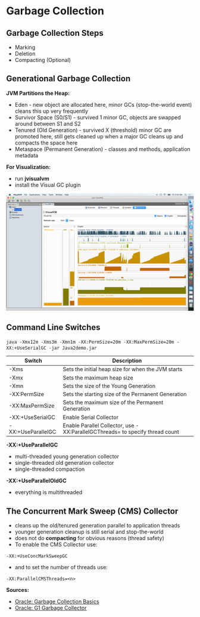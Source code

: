 # Garbage Collection

## Garbage Collection Steps
* Marking
* Deletion
* Compacting (Optional)

## Generational Garbage Collection

**JVM Partitions the Heap:**
* Eden - new object are allocated here, minor GCs (stop-the-world event) cleans this up very frequently
* Survivor Space (S0/S1) - survived 1 minor GC, objects are swapped around between S1 and S2
* Tenured (Old Generation) -  survived X (threshold) minor GC are promoted here, still gets cleaned up when a major GC cleans up and compacts the space here
* Metaspace (Permanent Generation) - classes and methods, application metadata

**For Visualization:**
* run **jvisualvm**
* install the Visual GC plugin

![Visual VM](/Images/VisualVM.png)

## Command Line Switches
```
java -Xmx12m -Xms3m -Xmn1m -XX:PermSize=20m -XX:MaxPermSize=20m -XX:+UseSerialGC -jar Java2demo.jar
```
Switch            | Description
----------------- | ------------
-Xms              | Sets the initial heap size for when the JVM starts
-Xmx              | Sets the maximum heap size
-Xmn              | Sets the size of the Young Generation
-XX:PermSize      | Sets the starting size of the Permanent Generation
-XX:MaxPermSize   | Sets the maximum size of the Permanent Generation
-XX:+UseSerialGC  | Enable Serial Collector
-XX:+UseParallelGC| Enable Parallel Collector, use -XX:ParallelGCThreads=<desired number> to specify thread count

**-XX:+UseParallelGC**
* multi-threaded young generation collector
* single-threaded old generation collector
* single-threaded compaction

**-XX:+UseParallelOldGC**
* everything is multithreaded

## The Concurrent Mark Sweep (CMS) Collector
* cleans up the old/tenured generation parallel to application threads
* younger generation cleanup is still serial and stop-the-world
* does not do **compacting** for obvious reasons (thread safety)
* To enable the CMS Collector use:
```
-XX:+UseConcMarkSweepGC
```
* and to set the number of threads use:
```
-XX:ParallelCMSThreads=<n>
```

**Sources:**
* [Oracle: Garbage Collection Basics](http://www.oracle.com/webfolder/technetwork/tutorials/obe/java/gc01/index.html)
* [Oracle: G1 Garbage Collector](http://www.oracle.com/technetwork/tutorials/tutorials-1876574.html)
